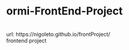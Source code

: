 # ormi-FrontEnd-Project
<br/>
url: 
https://nigoleto.github.io/frontProject/
<br/>
frontend project 
